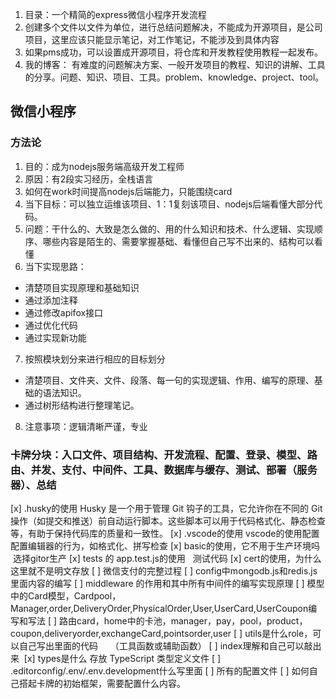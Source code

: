 
1. 目录：一个精简的express微信小程序开发流程
2. 创建多个文件以文件为单位，进行总结问题解决，不能成为开源项目，是公司项目，这里应该只能显示笔记，对工作笔记，不能涉及到具体内容
3. 如果pms成功，可以设置成开源项目，将仓库和开发教程使用教程一起发布。
4. 我的博客： 有难度的问题解决方案、一般开发项目的教程、知识的讲解、工具的分享。问题、知识、项目、工具。problem、knowledge、project、tool。

## 微信小程序

### 方法论

1. 目的：成为nodejs服务端高级开发工程师
2. 原因：有2段实习经历，全栈语言
3. 如何在work时间提高nodejs后端能力，只能围绕card
4. 当下目标：可以独立运维该项目、1：1复刻该项目、nodejs后端看懂大部分代码。
5. 问题：干什么的、大致是怎么做的、用的什么知识和技术、什么逻辑、实现顺序、哪些内容是陌生的、需要掌握基础、看懂但自己写不出来的、结构可以看懂
6. 当下实现思路：
  - 清楚项目实现原理和基础知识
  - 通过添加注释
  - 通过修改apifox接口
  - 通过优化代码
  - 通过实现新功能
7. 按照模块划分来进行相应的目标划分
  - 清楚项目、文件夹、文件、段落、每一句的实现逻辑、作用、编写的原理、基础的语法知识。
  - 通过树形结构进行整理笔记。
8. 注意事项：逻辑清晰严谨，专业

### 卡牌分块：入口文件、项目结构、开发流程、配置、登录、模型、路由、并发、支付、中间件、工具、数据库与缓存、测试、部署（服务器）、总结
[x] .husky的使用
Husky 是一个用于管理 Git 钩子的工具，它允许你在不同的 Git 操作（如提交和推送）前自动运行脚本。这些脚本可以用于代码格式化、静态检查等，有助于保持代码库的质量和一致性。
[x] .vscode的使用
vscode的使用配置配置编辑器的行为，如格式化、拼写检查
[x] basic的使用，它不用于生产环境吗   选择gitor生产
[x] tests 的 app.test.js的使用   测试代码
[x] cert的使用，为什么这里就不是明文存放
[ ] 微信支付的完整过程
[ ] config中mongodb.js和redis.js里面内容的编写
[ ] middleware 的作用和其中所有中间件的编写实现原理
[ ] 模型中的Card模型，Cardpool，Manager,order,DeliveryOrder,PhysicalOrder,User,UserCard,UserCoupon编写和写法
[ ] 路由card，home中的卡池，manager，pay，pool，product，coupon,deliveryorder,exchangeCard,pointsorder,user
[ ] utils是什么role，可以自己写出里面的代码     （工具函数或辅助函数）
[ ] index理解和自己可以敲出来 
[x] types是什么
存放 TypeScript 类型定义文件
[ ] .editorconfig/.env/.env.development什么写里面
[ ] 所有的配置文件
[ ] 如何自己搭起卡牌的初始框架，需要配置什么内容。


